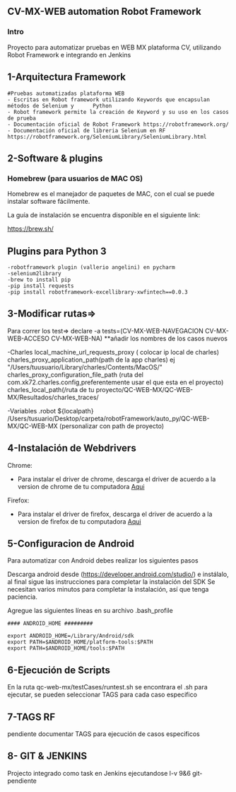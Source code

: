 
## CV-MX-WEB automation Robot Framework

### Intro
Proyecto para automatizar pruebas en WEB MX plataforma CV, utilizando Robot Framework e integrando en Jenkins


## 1-Arquitectura Framework

	#Pruebas automatizadas plataforma WEB
	- Escritas en Robot framework utilizando Keywords que encapsulan métodos de Selenium y 		Python
	- Robot framework permite la creación de Keyword y su uso en los casos de prueba
	- Documentación oficial de Robot Framework https://robotframework.org/
    - Documentación oficial de libreria Selenium en RF https://robotframework.org/SeleniumLibrary/SeleniumLibrary.html

## 2-Software & plugins
### Homebrew (para usuarios de MAC OS)

Homebrew es el manejador de paquetes de MAC, con el cual se puede instalar software fácilmente.

La guía de instalación se encuentra disponible en el siguiente link:

https://brew.sh/

## Plugins para Python 3
	-robotframework plugin (vallerio angelini) en pycharm
	-selenium2library
	-brew to install pip
	-pip install requests
	-pip install robotframework-excellibrary-xwfintech==0.0.3



## 3-Modificar rutas=>

Para correr los test=>
declare -a tests=(CV-MX-WEB-NAVEGACION CV-MX-WEB-ACCESO CV-MX-WEB-NA) **añadir los nombres de los casos nuevos

-Charles
local_machine_url_requests_proxy ( colocar ip local de charles)
charles_proxy_application_path(path de la app charles) ej "/Users/tuusuario/Library/charles/Contents/MacOS/"
charles_proxy_configuration_file_path (ruta del com.xk72.charles.config,preferentemente usar el que esta en el proyecto)
charles_local_path(/ruta de tu proyecto/QC-WEB-MX/QC-WEB-MX/Resultados/charles_traces/

-Variables .robot
${localpath}                /Users/tusuario/Desktop/carpeta/robotFramework/auto_py/QC-WEB-MX/QC-WEB-MX (personalizar con path de proyecto)


## 4-Instalación de Webdrivers
Chrome:
 - Para instalar el driver de chrome, descarga el driver de acuerdo a la version de chrome de tu computadora [Aqui](https://chromedriver.storage.googleapis.com/index.html)

Firefox:
 - Para instalar el driver de firefox, descarga el driver de acuerdo a la version de firefox de tu computadora [Aqui](https://github.com/mozilla/geckodriver/releases)

## 5-Configuracion de Android

Para automatizar con Android debes realizar los siguientes pasos


Descarga android desde (https://developer.android.com/studio/) e instálalo, al final sigue las instrucciones para completar la instalación del SDK
Se necesitan varios minutos para completar la instalación, así que tenga paciencia.


Agregue las siguientes líneas en su archivo .bash_profile

```
#### ANDROID_HOME #########

export ANDROID_HOME=/Library/Android/sdk
export PATH=$ANDROID_HOME/platform-tools:$PATH
export PATH=$ANDROID_HOME/tools:$PATH

```

## 6-Ejecución de Scripts
En la ruta qc-web-mx/testCases/runtest.sh se encontrara el .sh para ejecutar, se pueden seleccionar TAGS para cada caso especifico


## 7-TAGS RF
pendiente documentar TAGS para ejecución de casos especificos
## 8- GIT & JENKINS
Projecto integrado como task en Jenkins ejecutandose l-v 9&6
git-pendiente

